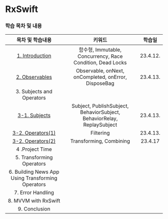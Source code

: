 # RxSwift

### 학습 목차 및 내용

|                       목차 및 학습내용                       |                            키워드                            |  학습일  |
| :----------------------------------------------------------: | :----------------------------------------------------------: | :------: |
| [1. Introduction](https://inframince.notion.site/1-Introduction-cbe331288203455a9b6d5aa7c2b296bf) |  함수형, Immutable, Concurrency, Race Condition, Dead Locks  | 23.4.12. |
| [2. Observables](https://inframince.notion.site/2-Observable-2ee26410da7e4ea6a4eaf8d510f9ce78) |     Observable, onNext, onCompleted, onError, DisposeBag     | 23.4.13. |
|                  3. Subjects and Operators                   |                                                              |          |
| [3-1. Subjects](https://inframince.notion.site/3-Subjects-and-Operators-83bb3f94165747aba541b2cac67a45db) | Subject, PublishSubject, BehaviorSubject, BehaviorRelay, ReplaySubject | 23.4.13. |
| [3-2. Operators(1)](https://www.notion.so/inframince/3-Subject-and-Operators-fbb81cc5adee46059581c448afdc82e2?pvs=4) |                          Filtering                           | 23.4.13. |
| [3-2. Operators(2)](https://inframince.notion.site/3-Subject-and-Operators-fd03382ce9f64a9ab9c2ddf2ad05d4bc) |                   Transforming, Combining                    | 23.4.17  |
|                       4 .Project Time                        |                                                              |          |
|                  5. Transforming Operators                   |                                                              |          |
|      6. Building News App Using Transforming Operators       |                                                              |          |
|                      7. Error Handling                       |                                                              |          |
|                     8. MVVM with RxSwift                     |                                                              |          |
|                        9. Conclusion                         |                                                              |          |